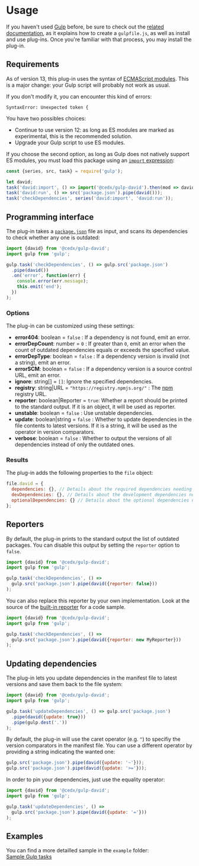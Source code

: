 # Usage
If you haven't used [Gulp](https://gulpjs.com) before, be sure to check out the [related documentation](https://gulpjs.com/docs/en/getting-started/quick-start), as it explains how to create a `gulpfile.js`, as well as install and use plug-ins.
Once you're familiar with that process, you may install the plug-in.

## Requirements
As of version 13, this plug-in uses the syntax of [ECMAScript modules](https://nodejs.org/api/esm.html). This is a major change: your Gulp script will probably not work as usual.
 
If you don't modify it, you can encounter this kind of errors:

```
SyntaxError: Unexpected token {
```

You have two possibles choices:

- Continue to use version 12: as long as ES modules are marked as experimental, this is the recommended solution.
- Upgrade your Gulp script to use ES modules.

If you choose the second option, as long as Gulp does not natively support ES modules, you must load this package using an [`import` expression](https://nodejs.org/api/esm.html#esm_import_expressions):

``` js
const {series, src, task} = require('gulp');

let david;
task('david:import', () => import('@cedx/gulp-david').then(mod => david = mod.david));
task('david:run', () => src('package.json').pipe(david()));
task('checkDependencies', series('david:import', 'david:run'));
```

## Programming interface
The plug-in takes a [`package.json`](https://docs.npmjs.com/files/package.json) file as input, and scans its dependencies to check whether any one is outdated:

``` js
import {david} from '@cedx/gulp-david';
import gulp from 'gulp';

gulp.task('checkDependencies', () => gulp.src('package.json')
  .pipe(david())
  .on('error', function(err) {
    console.error(err.message);
    this.emit('end');
  })
);
```

### Options
The plug-in can be customized using these settings:

- **error404**: boolean = `false` : If a dependency is not found, emit an error.
- **errorDepCount**: number = `0` : If greater than `0`, emit an error when the count of outdated dependencies equals or exceeds the specified value.
- **errorDepType**: boolean = `false` : If a dependency version is invalid (not a string), emit an error.
- **errorSCM**: boolean = `false` : If a dependency version is a source control URL, emit an error.
- **ignore**: string[] = `[]`: Ignore the specified dependencies.
- **registry**: string|URL = `"https://registry.npmjs.org/"` : The [npm](https://www.npmjs.com) registry URL.
- **reporter**: boolean|Reporter = `true`: Whether a report should be printed to the standard output. If it is an object, it will be used as reporter.
- **unstable**: boolean = `false` : Use unstable dependencies.
- **update**: boolean|string = `false` : Whether to update dependencies in the file contents to latest versions. If it is a string, it will be used as the operator in version comparators.
- **verbose**: boolean = `false` : Whether to output the versions of all dependencies instead of only the outdated ones.

### Results
The plug-in adds the following properties to the `file` object:

``` js
file.david = {
  dependencies: {}, // Details about the required dependencies needing an update.
  devDependencies: {}, // Details about the development dependencies needing an update.
  optionalDependencies: {} // Details about the optional dependencies needing an update.
};
```

## Reporters
By default, the plug-in prints to the standard output the list of outdated packages.
You can disable this output by setting the `reporter` option to `false`.

``` js
import {david} from '@cedx/gulp-david';
import gulp from 'gulp';

gulp.task('checkDependencies', () =>
  gulp.src('package.json').pipe(david({reporter: false}))
);
```

You can also replace this reporter by your own implementation.
Look at the source of the [built-in reporter](https://git.belin.io/cedx/gulp-david/src/branch/main/src/reporter.ts) for a code sample.

``` js
import {david} from '@cedx/gulp-david';
import gulp from 'gulp';

gulp.task('checkDependencies', () =>
  gulp.src('package.json').pipe(david({reporter: new MyReporter}))
);
```

## Updating dependencies
The plug-in lets you update dependencies in the manifest file to latest versions and save them back to the file system:

``` js
import {david} from '@cedx/gulp-david';
import gulp from 'gulp';

gulp.task('updateDependencies', () => gulp.src('package.json')
  .pipe(david({update: true}))
  .pipe(gulp.dest('.'))
);
```

By default, the plug-in will use the caret operator (e.g. `^`) to specifiy the version comparators in the manifest file.
You can use a different operator by providing a string indicating the wanted one:

``` js
gulp.src('package.json').pipe(david({update: '~'}));
gulp.src('package.json').pipe(david({update: '>='}));
```

In order to pin your dependencies, just use the equality operator:

``` js
import {david} from '@cedx/gulp-david';
import gulp from 'gulp';

gulp.task('updateDependencies', () =>
  gulp.src('package.json').pipe(david({update: '='}))
);
```

## Examples
You can find a more detailled sample in the `example` folder:  
[Sample Gulp tasks](https://git.belin.io/cedx/gulp-david/src/branch/main/example/gulpfile.js)
